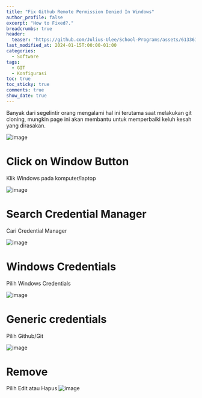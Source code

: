 ```yaml
---
title: "Fix Github Remote Permission Denied In Windows"
author_profile: false
excerpt: "How to Fixed?."
breadcrumbs: true
header:
  teaser: "https://github.com/Julius-Ulee/School-Programs/assets/61336116/f98f7f71-bbe8-4563-846b-1d66fbe937b1"
last_modified_at: 2024-01-15T:00:00-01:00
categories:
  - Software
tags:
  - GIT
  - Konfigurasi
toc: true
toc_sticky: true
comments: true
show_date: true
---
```

Banyak dari segelintir orang mengalami hal ini terutama saat melakukan git cloning, mungkin page ini akan membantu untuk memperbaiki keluh kesah yang dirasakan.

![image](https://github.com/Julius-Ulee/School-Programs/assets/61336116/6c7355ee-0407-4bb3-8e15-be54b7506f4e)

# Click on Window Button
Klik Windows pada komputer/laptop

![image](https://github.com/Julius-Ulee/School-Programs/assets/61336116/93cdb015-4248-4a48-a50d-a2f1b94d5de1)

# Search Credential Manager
Cari Credential Manager

![image](https://github.com/Julius-Ulee/School-Programs/assets/61336116/eed5886a-5886-4d1e-8e23-53ef4f9e1a2b)

# Windows Credentials
Pilih Windows Credentials

![image](https://github.com/Julius-Ulee/School-Programs/assets/61336116/274b095f-6364-4e4a-9152-bc760b514924)

# Generic credentials
Pilih Github/Git

![image](https://github.com/Julius-Ulee/School-Programs/assets/61336116/030227a8-da13-4699-bb40-cf14405d95b3)

# Remove
Pilih Edit atau Hapus
![image](https://github.com/Julius-Ulee/School-Programs/assets/61336116/dbe50f7f-1c21-4e42-97f0-99624e401245)
